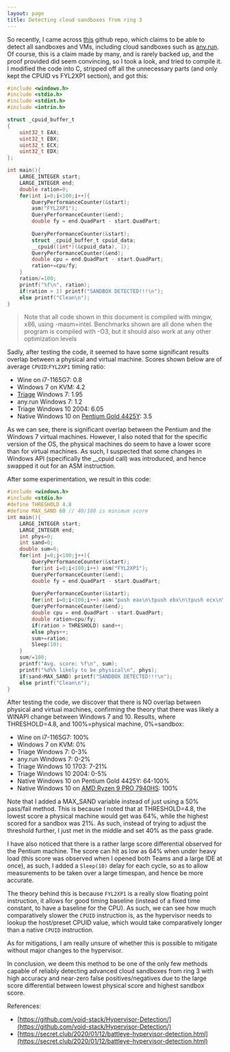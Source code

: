 ```yaml
---
layout: page
title: Detecting cloud sandboxes from ring 3
---
```

So recently, I came across [this](https://github.com/void-stack/Hypervisor-Detection/) github repo, which claims to be able to detect all sandboxes and VMs, including cloud sandboxes such as [any.run](https://app.any.run/). Of course, this is a claim made by many, and is rarely backed up, and the proof provided did seem convincing, so I took a look, and tried to compile it. I modified the code into C, stripped off all the unnecessary parts (and only kept the CPUID vs FYL2XP1 section), and got this:
```c
#include <windows.h>
#include <stdio.h>
#include <stdint.h>
#include <intrin.h>

struct _cpuid_buffer_t
{
    uint32_t EAX;
    uint32_t EBX;
    uint32_t ECX;
    uint32_t EDX;
};

int main(){
    LARGE_INTEGER start;
    LARGE_INTEGER end;
    double ration=0;
    for(int i=0;i<100;i++){
        QueryPerformanceCounter(&start);
        asm("FYL2XP1");
        QueryPerformanceCounter(&end);
        double fy = end.QuadPart - start.QuadPart;
        
        QueryPerformanceCounter(&start);
        struct _cpuid_buffer_t cpuid_data;
        __cpuid((int*)(&cpuid_data), 1);
        QueryPerformanceCounter(&end);
        double cpu = end.QuadPart - start.QuadPart;
        ration+=cpu/fy;
    }
    ration/=100;
    printf("%f\n", ration);
    if(ration > 1) printf("SANDBOX DETECTED!!!\n");
    else printf("Clean\n");
}
```
> Note that all code shown in this document is compiled with mingw, x86, using -masm=intel. Benchmarks shown are all done when the program is compiled with -O3, but it should also work at any other optimization levels

Sadly, after testing the code, it seemed to have some significant results overlap between a physical and virtual machine. Scores shown below are of average `CPUID`:`FYL2XP1` timing ratio:
-   Wine on i7-1165G7: 0.8
-   Windows 7 on KVM: 4.2
-   [Triage](https://tria.ge/) Windows 7: 1.95
-   any.run Windows 7: 1.2
-   Triage Windows 10 2004: 6.05
-   Native Windows 10 on [Pentium Gold 4425Y](https://ark.intel.com/content/www/us/en/ark/products/192786/intel-pentium-gold-processor-4425y-2m-cache-1-70-ghz.html): 3.5

As we can see, there is significant overlap between the Pentium and the Windows 7 virtual machines. However, I also noted that for the specific version of the OS, the physical machines do seem to have a lower score than for virtual machines. As such, I suspected that some changes in Windows API (specifically the __cpuid call) was introduced, and hence swapped it out for an ASM instruction.

After some experimentation, we result in this code:
```c
#include <windows.h>
#include <stdio.h>
#define THRESHOLD 4.8
#define MAX_SAND 60 // 40/100 is minimum score
int main(){
    LARGE_INTEGER start;
    LARGE_INTEGER end;
    int phys=0;
    int sand=0;
    double sum=0;
    for(int j=0;j<100;j++){
        QueryPerformanceCounter(&start);
        for(int i=0;i<100;i++) asm("FYL2XP1");
        QueryPerformanceCounter(&end);
        double fy = end.QuadPart - start.QuadPart;
        
        QueryPerformanceCounter(&start);
        for(int i=0;i<100;i++) asm("push eax\n\tpush ebx\n\tpush ecx\n\tpush edx\n\txor eax, eax\n\tCPUID\n\tpop edx\n\tpop ecx\n\tpop ebx\n\tpop eax");
        QueryPerformanceCounter(&end);
        double cpu = end.QuadPart - start.QuadPart;
        double ration=cpu/fy;
        if(ration > THRESHOLD) sand++;
        else phys++;
        sum+=ration;
        Sleep(10);
    }
    sum/=100;
    printf("Avg. score: %f\n", sum);
    printf("%d%% likely to be physical\n", phys);
    if(sand>MAX_SAND) printf("SANDBOX DETECTED!!!\n");
    else printf("Clean\n");
}
```


After testing the code, we discover that there is NO overlap between physical and virtual machines, confirming the theory that there was likely a WINAPI change between Windows 7 and 10. Results, where THRESHOLD=4.8, and 100%=physical machine, 0%=sandbox:
-   Wine on i7-1165G7: 100%
-   Windows 7 on KVM: 0%
-   Triage Windows 7: 0-3%
-   any.run Windows 7: 0-2%
-   Triage Windows 10 1703: 7-21%
-   Triage Windows 10 2004: 0-5%
-   Native Windows 10 on Pentium Gold 4425Y: 64-100%
-   Native Windows 10 on [AMD Ryzen 9 PRO 7940HS](https://www.amd.com/en/products/apu/amd-ryzen-9-pro-7940hs): 100%

Note that I added a MAX_SAND variable instead of just using a 50% pass/fail method. This is because I noted that at THRESHOLD=4.8, the lowest score a physical machine would get was 64%, while the highest scored for a sandbox was 21%. As such, instead of trying to adjust the threshold further, I just met in the middle and set 40% as the pass grade.

I have also noticed that there is a rather large score differential observed for the Pentium machine. The score can hit as low as 64% when under heavy load (this score was observed when I opened both Teams and a large IDE at once), as such, I added a `Sleep(10)` delay for each cycle, so as to allow measurements to be taken over a large timespan, and hence be more accurate.

The theory behind this is because `FYL2XP1` is a really slow floating point instruction, it allows for good timing baseline (instead of a fixed time constant, to have a baseline for the CPU). As such, we can see how much comparatively slower the `CPUID` instruction is, as the hypervisor needs to lookup the host/preset CPUID value, which would take comparatively longer than a native `CPUID` instruction.

As for mitigations, I am really unsure of whether this is possible to mitigate without major changes to the hypervisor.

In conclusion, we deem this method to be one of the only few methods capable of reliably detecting advanced cloud sandboxes from ring 3 with high accuracy and near-zero false positives/negatives due to the large score differential between lowest physical score and highest sandbox score.

References:
- [https://github.com/void-stack/Hypervisor-Detection/](https://github.com/void-stack/Hypervisor-Detection/)
- [https://secret.club/2020/01/12/battleye-hypervisor-detection.html](https://secret.club/2020/01/12/battleye-hypervisor-detection.html)
